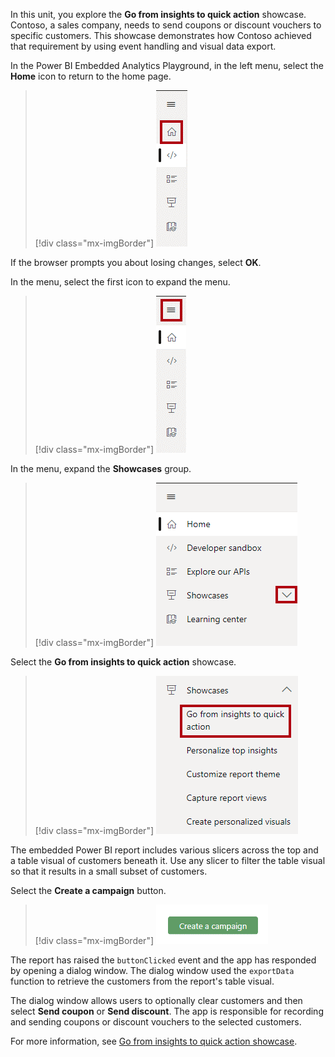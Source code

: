 In this unit, you explore the **Go from insights to quick action** showcase. Contoso, a sales company, needs to send coupons or discount vouchers to specific customers. This showcase demonstrates how Contoso achieved that requirement by using event handling and visual data export.

In the Power BI Embedded Analytics Playground, in the left menu, select the **Home** icon to return to the home page.

> [!div class="mx-imgBorder"]
> ![Image showing the menu with the Home icon highlighted.](../media/playground-return-home.png)

If the browser prompts you about losing changes, select **OK**.

In the menu, select the first icon to expand the menu.

> [!div class="mx-imgBorder"]
> ![Image showing the menu with the Expand menu icon highlighted.](../media/playground-expand-open-menu.png)

In the menu, expand the **Showcases** group.

> [!div class="mx-imgBorder"]
> ![Image showing the menu with the Showcases group highlighted.](../media/playground-expand-open-showcases.png)

Select the **Go from insights to quick action** showcase.

> [!div class="mx-imgBorder"]
> ![Image showing the Go from insights to quick action showcase highlighted.](../media/playground-select-go-insights-quick-action-showcase.png)

The embedded Power BI report includes various slicers across the top and a table visual of customers beneath it. Use any slicer to filter the table visual so that it results in a small subset of customers.

Select the **Create a campaign** button.

> [!div class="mx-imgBorder"]
> ![Image showing the Create a campaign button.](../media/playground-go-insights-quick-action-create-campaign-button.png)

The report has raised the `buttonClicked` event and the app has responded by opening a dialog window. The dialog window used the `exportData` function to retrieve the customers from the report's table visual.

The dialog window allows users to optionally clear customers and then select **Send coupon** or **Send discount**. The app is responsible for recording and sending coupons or discount vouchers to the selected customers.

For more information, see [Go from insights to quick action showcase](/javascript/api/overview/powerbi/showcase-export-events/?azure-portal=true).
